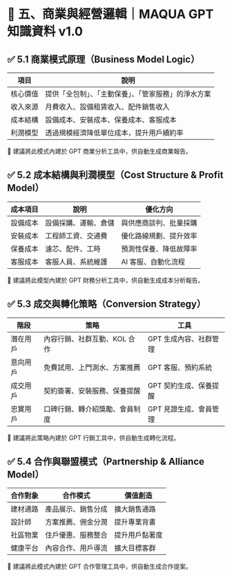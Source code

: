 # 🔷 五、商業與經營邏輯｜MAQUA GPT 知識資料 v1.0

## ✅ 5.1 商業模式原理（Business Model Logic）

|項目|說明|
|---|---|
|核心價值|提供「全包制」、「主動保養」、「管家服務」的淨水方案|
|收入來源|月費收入、設備租賃收入、配件銷售收入|
|成本結構|設備成本、安裝成本、保養成本、客服成本|
|利潤模型|透過規模經濟降低單位成本，提升用戶續約率|

📌 建議將此模式內建於 GPT 商業分析工具中，供自動生成商業報告。

## ✅ 5.2 成本結構與利潤模型（Cost Structure & Profit Model）

|成本項目|說明|優化方向|
|---|---|---|
|設備成本|設備採購、運輸、倉儲|與供應商談判、批量採購|
|安裝成本|工程師工資、交通費|優化路線規劃、提升效率|
|保養成本|濾芯、配件、工時|預測性保養、降低故障率|
|客服成本|客服人員、系統維護|AI 客服、自動化流程|

📌 建議將此模型內建於 GPT 財務分析工具中，供自動生成成本分析報告。

## ✅ 5.3 成交與轉化策略（Conversion Strategy）

|階段|策略|工具|
|---|---|---|
|潛在用戶|內容行銷、社群互動、KOL 合作|GPT 生成內容、社群管理|
|意向用戶|免費試用、上門測水、方案推薦|GPT 客服、預約系統|
|成交用戶|契約簽署、安裝服務、保養提醒|GPT 契約生成、保養提醒|
|忠實用戶|口碑行銷、轉介紹獎勵、會員制度|GPT 見證生成、會員管理|

📌 建議將此策略內建於 GPT 行銷工具中，供自動生成轉化流程。

## ✅ 5.4 合作與聯盟模式（Partnership & Alliance Model）

|合作對象|合作模式|價值創造|
|---|---|---|
|建材通路|產品展示、銷售分成|擴大銷售通路|
|設計師|方案推薦、佣金分潤|提升專業背書|
|社區物業|住戶優惠、服務整合|提升用戶黏著度|
|健康平台|內容合作、用戶導流|擴大目標客群|

📌 建議將此模式內建於 GPT 合作管理工具中，供自動生成合作提案。